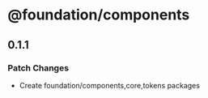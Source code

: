 # @foundation/components

## 0.1.1

### Patch Changes

- Create foundation/components,core,tokens packages
